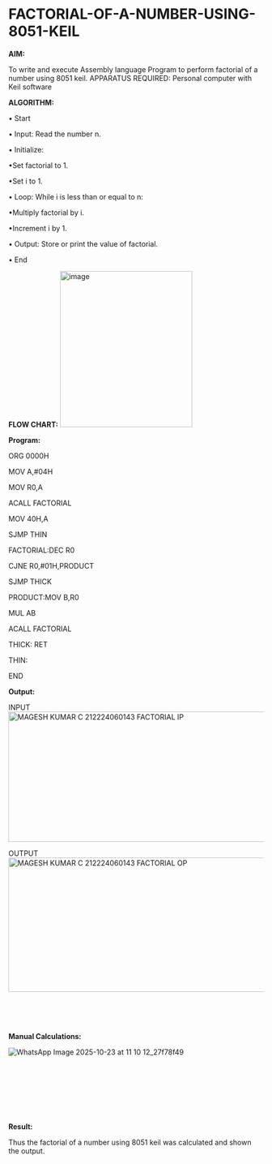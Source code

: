 # FACTORIAL-OF-A-NUMBER-USING-8051-KEIL

**AIM:**

To write and execute Assembly language Program to perform factorial of a number using 8051 keil.
APPARATUS REQUIRED: Personal computer with Keil software

**ALGORITHM:**

• Start  

• Input: Read the number n.  

• Initialize:  

•Set factorial to 1.  

•Set i to 1.  

• Loop: While i is less than or equal to n:  

•Multiply factorial by i.  

•Increment i by 1.  

• Output: Store or print the value of factorial.  

• End

**FLOW CHART:**
<img width="261" height="308" alt="image" src="https://github.com/user-attachments/assets/bffe89f6-3ba9-4294-b817-8b545f680e66" />

**Program:**

ORG 0000H   

MOV A,#04H  

MOV R0,A  

ACALL FACTORIAL  

MOV 40H,A  

SJMP THIN  

FACTORIAL:DEC R0  

CJNE R0,#01H,PRODUCT  

SJMP THICK   

PRODUCT:MOV B,R0  

MUL AB  

ACALL FACTORIAL  

THICK: RET  

THIN:  

END

**Output:**  

INPUT
<img width="1919" height="257" alt="MAGESH KUMAR C 212224060143 FACTORIAL IP" src="https://github.com/user-attachments/assets/94be1607-45a4-4a82-ba2b-e145f62d7f18" />


OUTPUT
<img width="1917" height="265" alt="MAGESH KUMAR C 212224060143 FACTORIAL OP" src="https://github.com/user-attachments/assets/3404bcde-b6ff-4d7c-9b6c-8bab07152170" />

<br>
<br>
<br>



**Manual Calculations:**  

![WhatsApp Image 2025-10-23 at 11 10 12_27f78f49](https://github.com/user-attachments/assets/7472f8c9-a087-40cc-8489-1fdd835d9a40)


<br>
<br>
<br>
<br>
<br>
<br>





**Result:**

Thus the factorial of a number using 8051 keil was calculated and shown the output.
